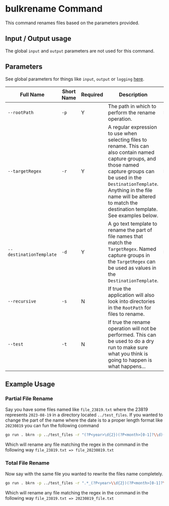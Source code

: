 # bulkrename Command

This command renames files based on the parameters provided.

## Input / Output usage

The global `input` and `output` parameters are not used for this command.

## Parameters

See global parameters for things like `input`, `output` or `logging` [here](./GLOBAL.md).

| Full Name | Short Name | Required | Description | Default |
|-----|-----|-----|-----|-----|
| `--rootPath` | `-p` | Y | The path in which to perform the rename operation. | `None` |
| `--targetRegex` | `-r` | Y | A regular expression to use when selecting files to rename. This can also contain named capture groups, and those named capture groups can be used in the `DestinationTemplate`. Anything in the file name will be altered to match the destination template. See examples below. | `None` |
| `--destinationTemplate` | `-d` | Y | A go text template to rename the part of file names that match the `TargetRegex`. Named capture groups in the `TargetRegex` can be used as values in the `DestinationTemplate`. | `None` |
| `--recursive` | `-s` | N | If true the application will also look into directories in the `RootPath` for files to rename. | `false` |
| `--test` | `-t` | N | If true the rename operation will not be performed. This can be used to do a dry run to make sure what you think is going to happen is what happens... | `false` |

## Example Usage

### Partial File Rename

Say you have some files named like `file_23819.txt` where the 23819 represents `2023-08-19` in a directory located `../test_files`. If you wanted to change the part of the name where the date is to a proper length format like `20230819` you can fun the following command

```bash
go run . bkrn -p ../test_files -r "(?P<year>\d{2})(?P<month>[0-1]?\\d)(?P<day>\\d{1,2})" -d "20{{ .year }}{{padLeft .month \"0\" 2}}{{padLeft .day \"0\" 2}}"
```

Which will rename any file matching the regex in the command in the following way `file_23819.txt => file_20230819.txt`

### Total File Rename

Now say with the same file you wanted to rewrite the files name completely.

```bash
go run . bkrn -p ../test_files -r ".*_(?P<year>\\d{2})(?P<month>[0-1]?\\d)(?P<day>\\d{1,2})(?P<extension>.*)" -d "20{{ .year }}{{padLeft .month \"0\" 2}}{{padLeft .day \"0\" 2}}_file{{ .extension }}"
```

Which will rename any file matching the regex in the command in the following way `file_23819.txt => 20230819_file.txt`
